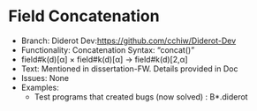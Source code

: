 # Field Concatenation
* Branch: Diderot Dev:https://github.com/cchiw/Diderot-Dev
* Functionality: Concatenation Syntax: “concat()”
* field#k(d)[α] × field#k(d)[α] → field#k(d)[2,α] 
* Text: Mentioned in dissertation-FW. Details provided in Doc 
* Issues: None
* Examples:
    - Test programs that created bugs (now solved)  : B*.diderot 